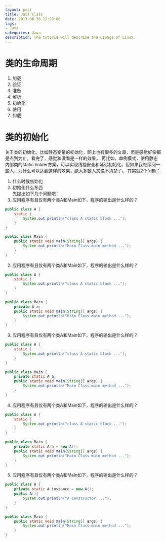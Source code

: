 ```yaml
---
layout: post
title: Java Class
date: 2017-06-30 12:20:00
tags:
- Java
categories: Java
description: The tutoria will describe the useage of Linux.
---
```



# 类的生命周期
1. 加载
2. 验证
3. 准备
4. 解析
5. 初始化
6. 使用
7. 卸载

# 类的初始化
关于类的初始化，比如静态变量的初始化，网上也有很多的文章，但是感觉好像都是点到为止，看完了，感觉和没看是一样的效果。
再比如，单例模式，使用静态内部类的static holder方案，可以实现线程安全和延迟初始化。但如果我继续问一些人，为什么可以达到这样的效果，绝大多数人又说不清楚了。
其实就2个问题：    
1. 什么时候初始化    
2. 初始化什么东西    
先提出如下几个问题吧：   
1. 应用程序有且仅有两个类A和Main如下，程序的输出是什么样的？
```java
public class A {
    static {
        System.out.println("class A static block ...");
    }
}

public class Main {
    public static void main(String[] args) {
        System.out.println("Main Class main method ...");
    }
}
```

2. 应用程序有且仅有两个类A和Main如下，程序的输出是什么样的？
```java
public class A {
    static {
        System.out.println("class A static block ...");
    }
}

public class Main {
    private A a;
    public static void main(String[] args) {
        System.out.println("Main Class main method ...");
    }
}
```

3. 应用程序有且仅有两个类A和Main如下，程序的输出是什么样的？
```java
public class A {
    static {
        System.out.println("class A static block ...");
    }
}

public class Main {
    private static A a;
    public static void main(String[] args) {
        System.out.println("Main Class main method ...");
    }
}
```
4. 应用程序有且仅有两个类A和Main如下，程序的输出是什么样的？
```java
public class A {
    static {
        System.out.println("class A static block ...");
    }
}

public class Main {
    private static A a = new A();
    public static void main(String[] args) {
        System.out.println("Main Class main method ...");
    }
}
```
5. 应用程序有且仅有两个类A和Main如下，程序的输出是什么样的？
```java
public class A {
    private static A instance = new A();
    public A(){
        System.out.println("A constructor ...");
    }
}

public class Main {
    public static void main(String[] args) {
        System.out.println("Main Class main method ...");
    }
}
```


















